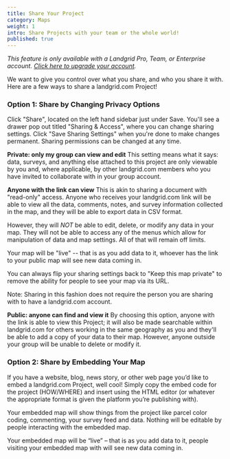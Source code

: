 ```yaml
---
title: Share Your Project
category: Maps
weight: 1
intro: Share Projects with your team or the whole world!
published: true
---
```

_This feature is only available with a Landgrid Pro, Team, or Enterprise account. [Click here to upgrade your account](https://landgrid.com/plans)._

We want to give you control over what you share, and who you share it with.
Here are a few ways to share a landgrid.com Project!

### Option 1: Share by Changing Privacy Options

Click "Share", located on the left hand sidebar just under Save. You'll see a drawer pop out titled "Sharing & Access", where you can change sharing settings. Click "Save Sharing Settings" when you're done to make changes permanent. Sharing permissions can be changed at any time.

**Private: only my group can view and edit**
This setting means what it says: data, surveys, and anything else attached to this project are only viewable by you and, where applicable, by other landgrid.com members who you have invited to collaborate with in your group account.

**Anyone with the link can view**
This is akin to sharing a document with "read-only" access. Anyone who receives your landgrid.com link will be able to view all the data, comments, notes, and survey information collected in the map, and they will be able to export data in CSV format.

However, they will *NOT* be able to edit, delete, or modify any data in your map. They will not be able to access any of the menus which allow for manipulation of data and map settings. All of that will remain off limits.

Your map will be "live" -- that is as you add data to it, whoever has the link to your public map will see new data coming in.

You can always flip your sharing settings back to "Keep this map private" to remove the ability for people to see your map via its URL.

Note: Sharing in this fashion does not require the person you are sharing with to have a landgrid.com account.

**Public: anyone can find and view it**
By choosing this option, anyone with the link is able to view this Project; it will also be made searchable within landgrid.com for others working in the same geography as you and they'll be able to add a copy of your data to their map. However, anyone outside your group will be unable to delete or modify it.



### Option 2: Share by Embedding Your Map

If you have a website, blog, news story, or other web page you’d like to embed a landgrid.com Project, well cool! Simply copy the embed code for the project (HOW/WHERE) and insert using the HTML editor (or whatever the appropriate format is given the platform you’re publishing with).

Your embedded map will show things from the project like parcel color coding, commenting, your survey feed and data. Nothing will be editable by people interacting with the embedded map.

Your embedded map will be “live” – that is as you add data to it, people visiting your embedded map with will see new data coming in.
